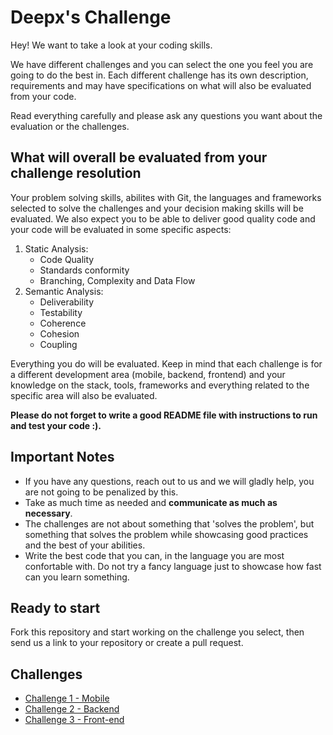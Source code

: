 # Deepx's Challenge

Hey! We want to take a look at your coding skills.

We have different challenges and you can select the one you feel you are going to do the best in.
Each different challenge has its own description, requirements and may have specifications on what will also be evaluated from your code.

Read everything carefully and please ask any questions you want about the evaluation or the challenges.

## What will overall be evaluated from your challenge resolution

Your problem solving skills, abilites with Git, the languages and frameworks selected to solve the challenges and your decision making skills will be evaluated. We also expect you to be able to deliver good quality code and your code will be evaluated in some specific aspects:

1. Static Analysis:
    - Code Quality
    - Standards conformity
    - Branching, Complexity and Data Flow
2. Semantic Analysis:
    - Deliverability
    - Testability
    - Coherence
    - Cohesion
    - Coupling

Everything you do will be evaluated.
Keep in mind that each challenge is for a different development area (mobile, backend, frontend) and your knowledge on the stack, tools, frameworks and everything related to the specific area will also be evaluated.

**Please do not forget to write a good README file with instructions to run and test your code :).**

## Important Notes

- If you have any questions, reach out to us and we will gladly help, you are not going to be penalized by this.
- Take as much time as needed and **communicate as much as necessary**.
- The challenges are not about something that 'solves the problem', but something that solves the problem while showcasing good practices and the best of your abilities.
- Write the best code that you can, in the language you are most confortable with. Do not try a fancy language just to showcase how fast can you learn something.

## Ready to start

Fork this repository and start working on the challenge you select, then send us a link to your repository or create a pull request.

## Challenges

- [Challenge 1 - Mobile](/challenge1.md)
- [Challenge 2 - Backend](/challenge2.md)
- [Challenge 3 - Front-end](/challenge3.md)

